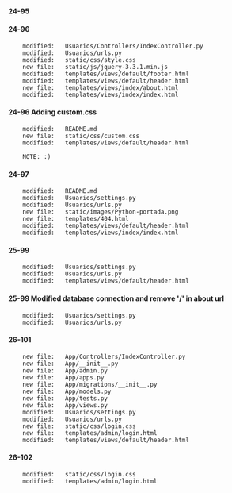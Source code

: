
#### 24-95


#### 24-96

        modified:   Usuarios/Controllers/IndexController.py
        modified:   Usuarios/urls.py
        modified:   static/css/style.css
        new file:   static/js/jquery-3.3.1.min.js
        modified:   templates/views/default/footer.html
        modified:   templates/views/default/header.html
        new file:   templates/views/index/about.html
        modified:   templates/views/index/index.html

#### 24-96 Adding custom.css

        modified:   README.md
        new file:   static/css/custom.css
        modified:   templates/views/default/header.html

        NOTE: :)

#### 24-97

        modified:   README.md
        modified:   Usuarios/settings.py
        modified:   Usuarios/urls.py
        new file:   static/images/Python-portada.png
        new file:   templates/404.html
        modified:   templates/views/default/header.html
        modified:   templates/views/index/index.html

#### 25-99

        modified:   Usuarios/settings.py
        modified:   Usuarios/urls.py
        modified:   templates/views/default/header.html

#### 25-99 Modified database connection and remove '/' in about url

        modified:   Usuarios/settings.py
        modified:   Usuarios/urls.py

#### 26-101

        new file:   App/Controllers/IndexController.py
        new file:   App/__init__.py
        new file:   App/admin.py
        new file:   App/apps.py
        new file:   App/migrations/__init__.py
        new file:   App/models.py
        new file:   App/tests.py
        new file:   App/views.py
        modified:   Usuarios/settings.py
        modified:   Usuarios/urls.py
        new file:   static/css/login.css
        new file:   templates/admin/login.html
        modified:   templates/views/default/header.html

#### 26-102

        modified:   static/css/login.css
        modified:   templates/admin/login.html